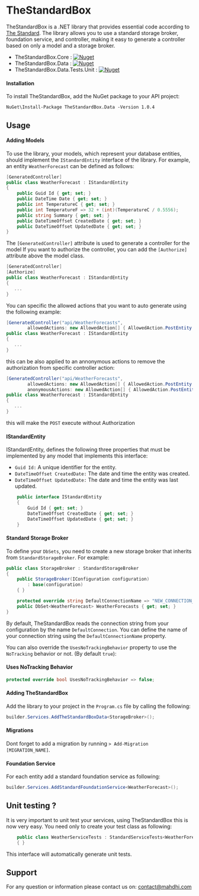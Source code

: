 # TheStandardBox
TheStandardBox is a .NET library that provides essential code according to [The Standard](https://github.com/hassanhabib/The-Standard). The library allows you to use a standard storage broker, foundation service, and controller, making it easy to generate a controller based on only a model and a storage broker.

- TheStandardBox.Core : [![Nuget](https://img.shields.io/nuget/v/TheStandardBox.Core)](https://www.nuget.org/packages/TheStandardBox.Core/)
- TheStandardBox.Data : [![Nuget](https://img.shields.io/nuget/v/TheStandardBox.Data)](https://www.nuget.org/packages/TheStandardBox.Data/)
- TheStandardBox.Data.Tests.Unit : [![Nuget](https://img.shields.io/nuget/v/TheStandardBox.Data.Tests.Unit)](https://www.nuget.org/packages/TheStandardBox.Data.Tests.Unit/)

#### Installation
To install TheStandardBox, add the NuGet package to your API project:

```shell
NuGet\Install-Package TheStandardBox.Data -Version 1.0.4
```

## Usage

#### Adding Models
To use the library, your models, which represent your database entities, should implement the ```IStandardEntity``` interface of the library. For example, an entity
```WeatherForecast``` can be defined as follows:

```cs
[GeneratedController]
public class WeatherForecast : IStandardEntity
{
    public Guid Id { get; set; }
    public DateTime Date { get; set; }
    public int TemperatureC { get; set; }
    public int TemperatureF => 32 + (int)(TemperatureC / 0.5556);
    public string Summary { get; set; }
    public DateTimeOffset CreatedDate { get; set; }
    public DateTimeOffset UpdatedDate { get; set; }
}
```
The ```[GeneratedController]``` attribute is used to generate a controller for the model
If you want to authorize the controller, you can add the ```[Authorize]``` attribute above the model class.

```cs
[GeneratedController]
[Authorize]
public class WeatherForecast : IStandardEntity
{
   ...
}
```

You can specific the allowed actions that you want to auto generate using the following example:

```cs
[GeneratedController("api/WeatherForecasts",
        allowedActions: new AllowedAction[] { AllowedAction.PostEntity })]
public class WeatherForecast : IStandardEntity
{
   ...
}
```

this can be also applied to an annonymous actions to remove the authorization from specific controller action:
```cs
[GeneratedController("api/WeatherForecasts",
        allowedActions: new AllowedAction[] { AllowedAction.PostEntity }),
        anonymousActions: new AllowedAction[] { AllowedAction.PostEntity })]
public class WeatherForecast : IStandardEntity
{
   ...
}
```
this will make the ``POST`` execute without Authorization

#### IStandardEntity
IStandardEntity, defines the following three properties that must be implemented by any model that implements this interface:

- ```Guid Id:``` A unique identifier for the entity.
- ```DateTimeOffset CreatedDate:``` The date and time the entity was created.
- ```DateTimeOffset UpdatedDate:``` The date and time the entity was last updated.

```cs
    public interface IStandardEntity
    {
        Guid Id { get; set; }
        DateTimeOffset CreatedDate { get; set; }
        DateTimeOffset UpdatedDate { get; set; }
    }
```

#### Standard Storage Broker
To define your ```DbSets```, you need to create a new storage broker that inherits from ```StandardStorageBroker```. For example:

```cs
public class StorageBroker : StandardStorageBroker
{
    public StorageBroker(IConfiguration configuration)
        : base(configuration)
    { }

    protected override string DefaultConnectionName => "NEW_CONNECTION_STRING_NAME";
    public DbSet<WeatherForecast> WeatherForecasts { get; set; } 
}
```

By default, TheStandardBox reads the connection string from your configuration by the name ```DefaultConnection```. You can define the name of your connection string using the ```DefaultConnectionName``` property.

You can also override the ```UsesNoTrackingBehavior``` property to use the ```NoTracking``` behavior or not. (By default `true`):
#### Uses NoTracking Behavior

```cs
protected override bool UsesNoTrackingBehavior => false;
```

#### Adding TheStandardBox
Add the library to your project in the ```Program.cs``` file by calling the following:

```cs
builder.Services.AddTheStandardBoxData<StorageBroker>();
```
#### Migrations
Dont forget to add a migration by running `> Add-Migration [MIGRATION_NAME]`.

#### Foundation Service
For each entity add a standard foundation service as following:

```cs
builder.Services.AddStandardFoundationService<WeatherForecast>();
```
## Unit testing ?
It is very important to unit test your services, using TheStandardBox this is now very easy. You need only to create your test class as following:

```cs
    public class WeatherServiceTests : StandardServiceTests<WeatherForecast>
    { }
```
This interface will automatically generate unit tests.

## Support
For any question or information please contact us on: [contact@mahdhi.com](mailto:contact@mahdhi.com)

